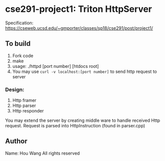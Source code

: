 # cse291-project1: Triton HttpServer

Specification: https://cseweb.ucsd.edu/~gmporter/classes/sp18/cse291/post/project1/

## To build

1. Fork code
2. make
3. usage: ./httpd [port number] [htdocs root]
4. You may use `curl -v localhost:[port number]` to send http request to server

### Design:
1. Http framer
2. Http parser
3. Http responder

You may extend the server by creating middle ware to handle received Http request.
Request is parsed into HttpInstruction (found in parser.cpp)

## Author
Name: Hou Wang
All rights reserved 


